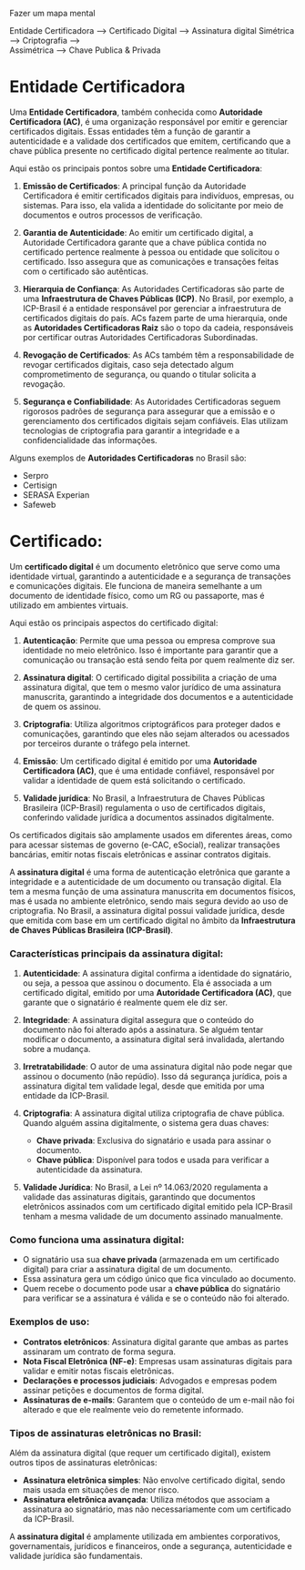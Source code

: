 Fazer um mapa mental

Entidade Certificadora --> 
                        Certificado Digital 
                                        --> Assinatura digital                    Simétrica
                                                            --> Criptografia -->  
                                                                                  Assimétrica
                                                                                            --> Chave Publica & Privada


# Entidade Certificadora

Uma **Entidade Certificadora**, também conhecida como **Autoridade Certificadora (AC)**, é uma organização responsável por emitir e gerenciar certificados digitais. Essas entidades têm a função de garantir a autenticidade e a validade dos certificados que emitem, certificando que a chave pública presente no certificado digital pertence realmente ao titular. 

Aqui estão os principais pontos sobre uma **Entidade Certificadora**:

1. **Emissão de Certificados**: A principal função da Autoridade Certificadora é emitir certificados digitais para indivíduos, empresas, ou sistemas. Para isso, ela valida a identidade do solicitante por meio de documentos e outros processos de verificação.

2. **Garantia de Autenticidade**: Ao emitir um certificado digital, a Autoridade Certificadora garante que a chave pública contida no certificado pertence realmente à pessoa ou entidade que solicitou o certificado. Isso assegura que as comunicações e transações feitas com o certificado são autênticas.

3. **Hierarquia de Confiança**: As Autoridades Certificadoras são parte de uma **Infraestrutura de Chaves Públicas (ICP)**. No Brasil, por exemplo, a ICP-Brasil é a entidade responsável por gerenciar a infraestrutura de certificados digitais do país. ACs fazem parte de uma hierarquia, onde as **Autoridades Certificadoras Raiz** são o topo da cadeia, responsáveis por certificar outras Autoridades Certificadoras Subordinadas.

4. **Revogação de Certificados**: As ACs também têm a responsabilidade de revogar certificados digitais, caso seja detectado algum comprometimento de segurança, ou quando o titular solicita a revogação.

5. **Segurança e Confiabilidade**: As Autoridades Certificadoras seguem rigorosos padrões de segurança para assegurar que a emissão e o gerenciamento dos certificados digitais sejam confiáveis. Elas utilizam tecnologias de criptografia para garantir a integridade e a confidencialidade das informações.

Alguns exemplos de **Autoridades Certificadoras** no Brasil são:
- Serpro
- Certisign
- SERASA Experian
- Safeweb


# Certificado:

Um **certificado digital** é um documento eletrônico que serve como uma identidade virtual, garantindo a autenticidade e a segurança de transações e comunicações digitais. Ele funciona de maneira semelhante a um documento de identidade físico, como um RG ou passaporte, mas é utilizado em ambientes virtuais.

Aqui estão os principais aspectos do certificado digital:

1. **Autenticação**: Permite que uma pessoa ou empresa comprove sua identidade no meio eletrônico. Isso é importante para garantir que a comunicação ou transação está sendo feita por quem realmente diz ser.

2. **Assinatura digital**: O certificado digital possibilita a criação de uma assinatura digital, que tem o mesmo valor jurídico de uma assinatura manuscrita, garantindo a integridade dos documentos e a autenticidade de quem os assinou.

3. **Criptografia**: Utiliza algoritmos criptográficos para proteger dados e comunicações, garantindo que eles não sejam alterados ou acessados por terceiros durante o tráfego pela internet.

4. **Emissão**: Um certificado digital é emitido por uma **Autoridade Certificadora (AC)**, que é uma entidade confiável, responsável por validar a identidade de quem está solicitando o certificado.

5. **Validade jurídica**: No Brasil, a Infraestrutura de Chaves Públicas Brasileira (ICP-Brasil) regulamenta o uso de certificados digitais, conferindo validade jurídica a documentos assinados digitalmente.

Os certificados digitais são amplamente usados em diferentes áreas, como para acessar sistemas de governo (e-CAC, eSocial), realizar transações bancárias, emitir notas fiscais eletrônicas e assinar contratos digitais.


A **assinatura digital** é uma forma de autenticação eletrônica que garante a integridade e a autenticidade de um documento ou transação digital. Ela tem a mesma função de uma assinatura manuscrita em documentos físicos, mas é usada no ambiente eletrônico, sendo mais segura devido ao uso de criptografia. No Brasil, a assinatura digital possui validade jurídica, desde que emitida com base em um certificado digital no âmbito da **Infraestrutura de Chaves Públicas Brasileira (ICP-Brasil)**.

### Características principais da assinatura digital:

1. **Autenticidade**: A assinatura digital confirma a identidade do signatário, ou seja, a pessoa que assinou o documento. Ela é associada a um certificado digital, emitido por uma **Autoridade Certificadora (AC)**, que garante que o signatário é realmente quem ele diz ser.

2. **Integridade**: A assinatura digital assegura que o conteúdo do documento não foi alterado após a assinatura. Se alguém tentar modificar o documento, a assinatura digital será invalidada, alertando sobre a mudança.

3. **Irretratabilidade**: O autor de uma assinatura digital não pode negar que assinou o documento (não repúdio). Isso dá segurança jurídica, pois a assinatura digital tem validade legal, desde que emitida por uma entidade da ICP-Brasil.

4. **Criptografia**: A assinatura digital utiliza criptografia de chave pública. Quando alguém assina digitalmente, o sistema gera duas chaves:
   - **Chave privada**: Exclusiva do signatário e usada para assinar o documento.
   - **Chave pública**: Disponível para todos e usada para verificar a autenticidade da assinatura.

5. **Validade Jurídica**: No Brasil, a Lei nº 14.063/2020 regulamenta a validade das assinaturas digitais, garantindo que documentos eletrônicos assinados com um certificado digital emitido pela ICP-Brasil tenham a mesma validade de um documento assinado manualmente.

### Como funciona uma assinatura digital:
- O signatário usa sua **chave privada** (armazenada em um certificado digital) para criar a assinatura digital de um documento.
- Essa assinatura gera um código único que fica vinculado ao documento.
- Quem recebe o documento pode usar a **chave pública** do signatário para verificar se a assinatura é válida e se o conteúdo não foi alterado.

### Exemplos de uso:
- **Contratos eletrônicos**: Assinatura digital garante que ambas as partes assinaram um contrato de forma segura.
- **Nota Fiscal Eletrônica (NF-e)**: Empresas usam assinaturas digitais para validar e emitir notas fiscais eletrônicas.
- **Declarações e processos judiciais**: Advogados e empresas podem assinar petições e documentos de forma digital.
- **Assinaturas de e-mails**: Garantem que o conteúdo de um e-mail não foi alterado e que ele realmente veio do remetente informado.

### Tipos de assinaturas eletrônicas no Brasil:
Além da assinatura digital (que requer um certificado digital), existem outros tipos de assinaturas eletrônicas:
- **Assinatura eletrônica simples**: Não envolve certificado digital, sendo mais usada em situações de menor risco.
- **Assinatura eletrônica avançada**: Utiliza métodos que associam a assinatura ao signatário, mas não necessariamente com um certificado da ICP-Brasil.

A **assinatura digital** é amplamente utilizada em ambientes corporativos, governamentais, jurídicos e financeiros, onde a segurança, autenticidade e validade jurídica são fundamentais.